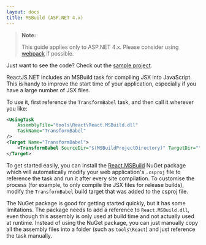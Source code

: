```yaml
---
layout: docs
title: MSBuild (ASP.NET 4.x)
---
```


> **Note:**
>
> This guide applies only to ASP.NET 4.x. Please consider using [webpack](/bundling/webpack.html) if possible.

Just want to see the code? Check out the [sample project](https://github.com/reactjs/React.NET/tree/master/src/React.Sample.Mvc4).

ReactJS.NET includes an MSBuild task for compiling JSX into JavaScript. This is
handy to improve the start time of your application, especially if you have a
large number of JSX files.

To use it, first reference the `TransformBabel` task, and then call it wherever
you like:

```xml
<UsingTask
	AssemblyFile="tools\React\React.MSBuild.dll"
	TaskName="TransformBabel"
/>
<Target Name="TransformBabel">
	<TransformBabel SourceDir="$(MSBuildProjectDirectory)" TargetDir="" />
</Target>
```

To get started easily, you can install the [React.MSBuild](https://www.nuget.org/packages/React.MSBuild/) NuGet package which will
automatically modify your web application's `.csproj` file to reference the task
and run it after every site compilation. To customise the process (for example,
to only compile the JSX files for release builds), modify the `TransformBabel`
build target that was added to the csproj file.

The NuGet package is good for getting started quickly, but it has some
limitations. The package needs to add a reference to `React.MSBuild.dll`, even
though this assembly is only used at build time and not actually used at
runtime. Instead of using the NuGet package, you can just manually copy all the
assembly files into a folder (such as `tools\React`) and just reference the task
manually.
